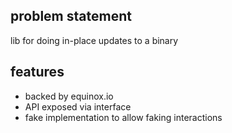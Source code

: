 ## problem statement

lib for doing in-place updates to a binary

## features

- backed by equinox.io
- API exposed via interface
- fake implementation to allow faking interactions
